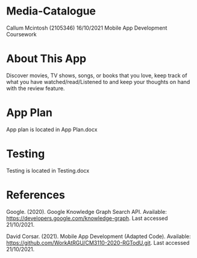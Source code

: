 # Media-Catalogue
Callum Mcintosh (2105346) 16/10/2021 Mobile App Development Coursework

# About This App 
Discover movies, TV shows, songs, or books that you love, keep track of what you have watched/read/Listened to and keep your thoughts on hand with the review feature. 

# App Plan
App plan is located in App Plan.docx

# Testing
Testing is located in Testing.docx

# References
Google. (2020). Google Knowledge Graph Search API. Available: https://developers.google.com/knowledge-graph. Last accessed 21/10/2021.

David Corsar. (2021). Mobile App Development (Adapted Code). Available: https://github.com/WorkAtRGU/CM3110-2020-RGTodU.git. Last accessed 21/10/2021.
